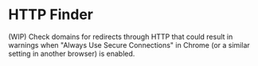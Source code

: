 HTTP Finder
===========

(WIP) Check domains for redirects through HTTP that could result in warnings
when "Always Use Secure Connections" in Chrome (or a similar setting in another
browser) is enabled.
